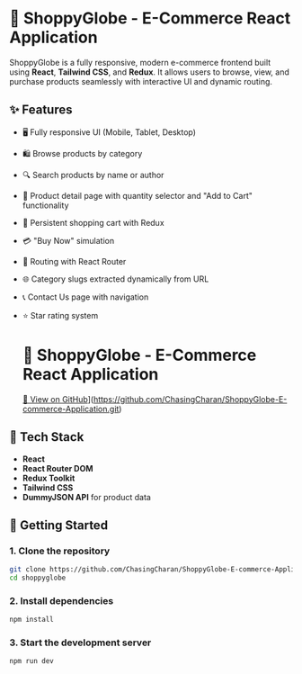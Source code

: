 # 🛒 ShoppyGlobe - E-Commerce React Application

ShoppyGlobe is a fully responsive, modern e-commerce frontend built using **React**, **Tailwind CSS**, and **Redux**. It allows users to browse, view, and purchase products seamlessly with interactive UI and dynamic routing.

## ✨ Features

- 🖥️ Fully responsive UI (Mobile, Tablet, Desktop)
- 🛍️ Browse products by category
- 🔍 Search products by name or author
- 📄 Product detail page with quantity selector and "Add to Cart" functionality
- 🛒 Persistent shopping cart with Redux
- 💳 "Buy Now" simulation
- 🔗 Routing with React Router
- 🌐 Category slugs extracted dynamically from URL
- 📞 Contact Us page with navigation
- ⭐ Star rating system

  # 🛒 ShoppyGlobe - E-Commerce React Application

  [🔗 View on GitHub](https://github.com/yourusername/shoppyglobe)](https://github.com/ChasingCharan/ShoppyGlobe-E-commerce-Application.git)


## 🧰 Tech Stack

- **React**
- **React Router DOM**
- **Redux Toolkit**
- **Tailwind CSS**
- **DummyJSON API** for product data

## 🚀 Getting Started

### 1. Clone the repository

```bash
git clone https://github.com/ChasingCharan/ShoppyGlobe-E-commerce-Application.git
cd shoppyglobe
```

### 2. Install dependencies
```bash
npm install
```

### 3. Start the development server
```bash
npm run dev
```
